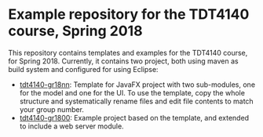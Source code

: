 # Example repository for the TDT4140 course, Spring 2018

This repository contains templates and examples for the TDT4140 course, for Spring 2018. Currently, it contains two project, both using maven as build system and configured for using Eclipse:
* [tdt4140-gr18nn](tdt4140-gr18nn/README.md): Template for JavaFX project with two sub-modules, one for the model and one for the UI. To use the template, copy the whole structure and systematically rename files and edit file contents to match your group number.
* [tdt4140-gr1800](tdt4140-gr1800/README.md): Example project based on the template, and extended to include a web server module.
